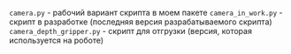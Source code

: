 ```camera.py``` - рабочий вариант скрипта в моем пакете
```camera_in_work.py``` - скрипт в разработке (последняя версия разрабатываемого скрипта)
```camera_depth_gripper.py``` - скрипт для отгрузки (версия, которая используется на роботе)
